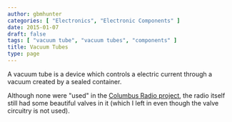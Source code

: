 ```yaml
---
author: gbmhunter
categories: [ "Electronics", "Electronic Components" ]
date: 2015-01-07
draft: false
tags: [ "vacuum tube", "vacuum tubes", "components" ]
title: Vacuum Tubes
type: page
---
```


A vacuum tube is a device which controls a electric current through a vacuum created by a sealed container.

Although none were "used" in the [Columbus Radio project](/electronics/projects/columbus-radio), the radio itself still had some beautiful valves in it (which I left in even though the valve circuitry is not used).
